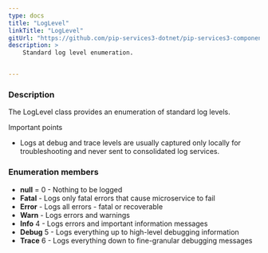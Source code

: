 ```yaml
---
type: docs
title: "LogLevel"
linkTitle: "LogLevel"
gitUrl: "https://github.com/pip-services3-dotnet/pip-services3-components-dotnet"
description: >
    Standard log level enumeration.


---
```


### Description

 The LogLevel class provides an enumeration of standard log levels.
 
 Important points
 
 - Logs at debug and trace levels are usually captured only locally for troubleshooting and never sent to consolidated log services.

### Enumeration members

- **null** = 0 - Nothing to be logged
- **Fatal** - Logs only fatal errors that cause microservice to fail
- **Error** - Logs all errors - fatal or recoverable
- **Warn** - Logs errors and warnings
- **Info** 4 - Logs errors and important information messages
- **Debug** 5 - Logs everything up to high-level debugging information
- **Trace** 6 - Logs everything down to fine-granular debugging messages

</span>
